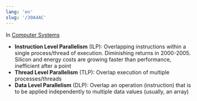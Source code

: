 ```yaml
---
lang: 'en'
slug: '/30A4AC'
---
```


In [Computer Systems](./../.././docs/pages/Computer%20Systems.md)

- **Instruction Level Parallelism** (ILP): Overlapping instructions within a single process/thread of execution. Diminishing returns in 2000-2005. Silicon and energy costs are growing faster than performance, inefficient after a point
- **Thread Level Parallelism** (TLP): Overlap execution of multiple processes/threads
- **Data Level Parallelism** (DLP): Overlap an operation (instruction) that is to be applied independently to multiple data values (usually, an array)

<head>
  <html lang="en-US"/>
</head>
